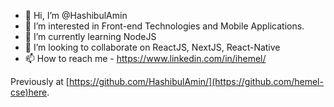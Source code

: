 - 👋 Hi, I’m @HashibulAmin
- 👀 I’m interested in Front-end Technologies and Mobile Applications.
- 🌱 I’m currently learning NodeJS
- 💞️ I’m looking to collaborate on ReactJS, NextJS, React-Native
- 📫 How to reach me - https://www.linkedin.com/in/ihemel/

Previously at [https://github.com/HashibulAmin/](https://github.com/hemel-cse)here.
